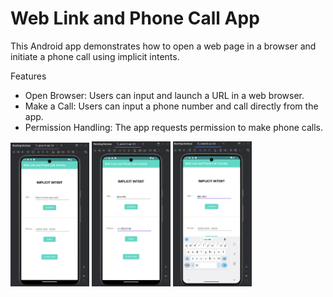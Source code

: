# Web Link and Phone Call App
This Android app demonstrates how to open a web page in a browser and initiate a phone call using implicit intents.

Features
- Open Browser: Users can input and launch a URL in a web browser.
- Make a Call: Users can input a phone number and call directly from the app.
- Permission Handling: The app requests permission to make phone calls.


<img src="https://github.com/umangptl/Android-development/blob/main/WebLinkAndPhoneCallApp/Images/Main.png" width="25%" alt="Main-Page">
<img src="https://github.com/umangptl/Android-development/blob/main/WebLinkAndPhoneCallApp/Images/Phone.png" width="25%" alt="phone-Page">
<img src="https://github.com/umangptl/Android-development/blob/main/WebLinkAndPhoneCallApp/Images/URL.png" width="25%" alt="URL-Page">
